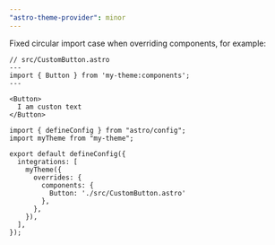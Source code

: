 ```yaml
---
"astro-theme-provider": minor
---
```


Fixed circular import case when overriding components, for example:

```tsx
// src/CustomButton.astro
---
import { Button } from 'my-theme:components';
---

<Button>
  I am custon text
</Button>
```

```tsx
import { defineConfig } from "astro/config";
import myTheme from "my-theme";

export default defineConfig({
  integrations: [
    myTheme({
      overrides: {
        components: {
          Button: './src/CustomButton.astro'
        },
      },
    }),
  ],
});
```